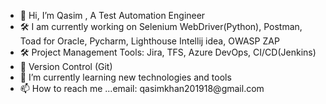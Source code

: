 <ul>
  <li>👋 Hi, I’m Qasim , A Test Automation Engineer</li>
  <li>🛠️ I am currently working on Selenium WebDriver(Python), Postman, Toad for Oracle, Pycharm, Lighthouse Intellij idea, OWASP ZAP</li>
  <li>🛠️ Project Management Tools: Jira, TFS, Azure DevOps, CI/CD(Jenkins)</li>
  <li>👀 Version Control (Git)</li>
  <li>🌱 I’m currently learning new technologies and tools</li>
  <li>📫 How to reach me ...email: qasimkhan201918@gmail.com</li>
</ul>

<!--
**Qasim201918/Qasim201918** is a ✨ _special_ ✨ repository because its `README.md` (this file) appears on your GitHub profile.

Here are some ideas to get you started:

- 🔭 I’m currently working on ...
- 🌱 I’m currently learning ...
- 👯 I’m looking to collaborate on ...
- 🤔 I’m looking for help with ...
- 💬 Ask me about ...
- 📫 How to reach me: ...
- 😄 Pronouns: ...
- ⚡ Fun fact: ...
-->
